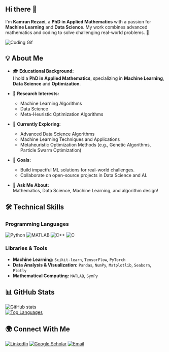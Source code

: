 ## Hi there 👋


I'm **Kamran Rezaei**, a **PhD in Applied Mathematics** with a passion for **Machine Learning** and **Data Science**. My work combines advanced mathematics and coding to solve challenging real-world problems. 🚀

![Coding Gif](https://media.giphy.com/media/836HiJc7pgzy8iNXCn/giphy.gif)

## 💡 **About Me**

- 🎓 **Educational Background:**  
  I hold a **PhD in Applied Mathematics**, specializing in **Machine Learning**, **Data Science** and **Optimization**.

- 🔭 **Research Interests:**  
  - Machine Learning Algorithms
  - Data Science
  - Meta-Heuristic Optimization Algorithms 

- 🌱 **Currently Exploring:**  
  - Advanced Data Science Algorithms  
  - Machine Learning Techniques and Applications  
  - Metaheuristic Optimization Methods (e.g., Genetic Algorithms, Particle Swarm Optimization)
 
- 🎯 **Goals:**  
  - Build impactful ML solutions for real-world challenges.  
  - Collaborate on open-source projects in Data Science and AI.
 
- 💬 **Ask Me About:**  
  Mathematics, Data Science, Machine Learning, and algorithm design!

## 🛠️ **Technical Skills**

### **Programming Languages**
![Python](https://img.shields.io/badge/Python-3776AB?style=for-the-badge&logo=python&logoColor=white)
![MATLAB](https://img.shields.io/badge/MATLAB-0076A8?style=for-the-badge&logo=mathworks&logoColor=white)
![C++](https://img.shields.io/badge/C++-00599C?style=for-the-badge&logo=cplusplus&logoColor=white)
![C](https://img.shields.io/badge/C-00599C?style=for-the-badge&logo=c&logoColor=white)

### **Libraries & Tools**
- **Machine Learning:** `Scikit-learn`, `TensorFlow`, `PyTorch`
- **Data Analysis & Visualization:** `Pandas`, `NumPy`, `Matplotlib`, `Seaborn`, `Plotly`
- **Mathematical Computing:** `MATLAB`, `SymPy`

## 📊 **GitHub Stats**

![GitHub stats](https://github-readme-stats.vercel.app/api?username=your-username&show_icons=true&theme=radical)  
[![Top Languages](https://github-readme-stats.vercel.app/api/top-langs/?username=your-username&layout=compact&theme=radical)](https://github.com/anuraghazra/github-readme-stats)

## 🌍 **Connect With Me**

[![LinkedIn](https://img.shields.io/badge/LinkedIn-%230077B5.svg?style=for-the-badge&logo=linkedin&logoColor=white)](https://linkedin.com/in/your-profile)
[![Google Scholar](https://img.shields.io/badge/Google_Scholar-%234285F4.svg?style=for-the-badge&logo=googlescholar&logoColor=white)](https://scholar.google.com/citations?user=your-scholar-id)
[![Email](https://img.shields.io/badge/Email-D14836?style=for-the-badge&logo=gmail&logoColor=white)](mailto:kamran.rezaei6990@gmail.com)

